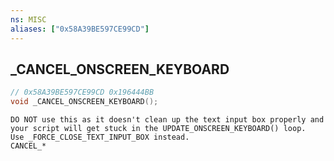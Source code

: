 ```yaml
---
ns: MISC
aliases: ["0x58A39BE597CE99CD"]
---
```

## _CANCEL_ONSCREEN_KEYBOARD

```c
// 0x58A39BE597CE99CD 0x196444BB
void _CANCEL_ONSCREEN_KEYBOARD();
```

```
DO NOT use this as it doesn't clean up the text input box properly and your script will get stuck in the UPDATE_ONSCREEN_KEYBOARD() loop.
Use _FORCE_CLOSE_TEXT_INPUT_BOX instead.
CANCEL_*
```
